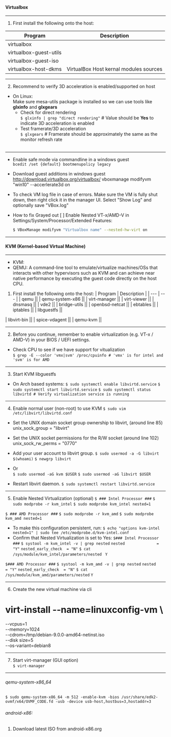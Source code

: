 #### Virtualbox  
- - -
1. First install the following onto the host:  

| Program | Description |
| --- | --- |
| virtualbox||  
| virtualbox-guest-utils | |  
| virtualbox-guest-iso | |  
| virtualbox-host-dkms | VirtualBox Host kernal modules sources |  
- - -
2. Recommend to verify 3D acceleration is enabled/supported on host  
- On Linux:  
Make sure mesa-utils package is installed so we can use tools like **glxinfo** and **glxgears**  
  - Check for direct rendering  
`$ glxinfo | grep "direct rendering"` # Value should be **Yes** to indicate 3D acceleration is enabled  
  - Test framerate/3D acceleration  
`$ glxgears` # Framerate should be approximately the same as the monitor refresh rate  
&emsp;
- - -
- Enable safe mode via commandline in a windows guest  
 `bcedit /set {default} bootmenupolicy legacy`  
- Download guest additions in windows guest  
  http://download.virtualbox.org/virtualbox/
vboxmanage modifyvm "win10" --accerlerate3d on
- To check VM log file in case of errors. Make sure the VM is fully shut down, then right click it in the manager UI. Select "Show Log" and optionally save "VBox.log"  

- How to fix Grayed out [ ] Enable Nested VT-x/AMD-V in Settings/System/Processor/Extended Features:  
  ```bash
  $ VBoxManage modifyvm "Virtualbox name" --nested-hw-virt on
  ```
- - -
#### KVM (Kernel-based Virtual Machine)  
- - -
- KVM:  
- QEMU: A command-line tool to emulate/virtualize machines/OSs that interacts with other hypervisors such as KVM and can achieve near native performance by executing the guest code directly on the host CPU.  
1. First install the following onto the host:
| Program | Description |
| --- | --- |
| qemu ||
| qemu-system-x86 ||
| virt-manager ||
| virt-viewer ||
| dnsmasq ||
| vde2 ||
| bridge-utils ||
| openbsd-netcat ||
| ebtables ||
| iptables ||
| libguestfs ||

| libvirt-bin ||
| spice-vdagent ||
| qemu-kvm ||
- - -
2. Before you continue, remember to enable virtualization (e.g. VT-x / AMD-V) in your BIOS / UEFI settings.
- Check CPU to see if we have support for vitualization  
`$ grep -E --color 'vmx|svm' /proc/cpuinfo # 'vmx' is for intel and 'svm' is for AMD`  
- - -
3. Start KVM libguestfs
- On Arch based systems:
`$ sudo systemctl enable libvirtd.service`
`$ sudo systemctl start libvirtd.service`
`$ sudo systemctl status libvirtd # Verify virtualization service is running`  
- - -
4. Enable normal user (non-root) to use KVM
`$ sudo vim /etc/libvirt/libvirtd.conf`
- Set the UNIX domain socket group ownership to libvirt, (around line 85)
unix_sock_group = "libvirt"

- Set the UNIX socket permissions for the R/W socket (around line 102)
unix_sock_rw_perms = "0770"

- Add your user account to libvirt group.
`$ sudo usermod -a -G libvirt $(whoami)`
`$ newgrp libvirt`
- Or  
`$ sudo usermod -aG kvm $USER`
`$ sudo usermod -aG libvirt $USER`

- Restart libvirt daemon.
`$ sudo systemctl restart libvirtd.service`
- - -
5. Enable Nested Virtualization (optional)
`$ ### Intel Processor ###`
`$ sudo modprobe -r kvm_intel`
`$ sudo modprobe kvm_intel nested=1`

`$ ### AMD Processor ###`
`$ sudo modprobe -r kvm_amd`
`$ sudo modprobe kvm_amd nested=1`
- To make this configuration persistent, run:
`$ echo "options kvm-intel nested=1" | sudo tee /etc/modprobe.d/kvm-intel.conf`
- Confirm that Nested Virtualization is set to Yes:
`$### Intel Processor ###`
`$ systool -m kvm_intel -v | grep nested`
    `nested              = "Y"`
    `nested_early_check  = "N"`
`$ cat /sys/module/kvm_intel/parameters/nested `
`Y`

`$### AMD Processor ###`
`$ systool -m kvm_amd -v | grep nested`
    `nested              = "Y"`
    `nested_early_check  = "N"`
`$ cat /sys/module/kvm_amd/parameters/nested`
`Y`
- - -
6. Create the new virtual machine via cli  
# virt-install --name=linuxconfig-vm \
--vcpus=1 \
--memory=1024 \
--cdrom=/tmp/debian-9.0.0-amd64-netinst.iso \
--disk size=5 \
--os-variant=debian8
- - -
7. Start virt-manager (GUI option)  
`$ virt-manager`
- - -
###### qemu-system-x86_64
`$ sudo qemu-system-x86_64 -m 512 -enable-kvm -bios /usr/share/edk2-ovmf/x64/OVMF_CODE.fd -usb -device usb-host,hostbus=3,hostaddr=3`
###### android-x86:
1. Download latest ISO from android-x86.org
